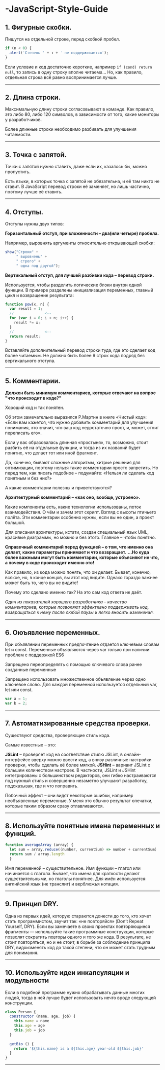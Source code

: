 # -JavaScript-Style-Guide

## 1. Фигурные скобки.
Пишутся на отдельной строке, перед скобкой пробел.
``` js
if (n < 0) {
  alert('Степень ' + т + ' не поддерживается');
}
```
Если условие и код достаточно короткие, например ```if (cond) return null```, то запись в одну строку вполне читаема… Но, как правило, отдельная строка всё равно воспринимается лучше.
***


## 2. Длина строки.
Максимальную длину строки согласовывают в команде. Как правило, это либо 80, либо 120 символов, в зависимости от того, какие мониторы у разработчиков.

Более длинные строки необходимо разбивать для улучшения читаемости.
***

## 3. Точка с запятой.
Точки с запятой нужно ставить, даже если их, казалось бы, можно пропустить.

Есть языки, в которых точка с запятой не обязательна, и её там никто не ставит. В JavaScript перевод строки её заменяет, но лишь частично, поэтому лучше её ставить.
***


## 4. Отступы.
Отступы нужны двух типов:

**Горизонтальный отступ, при вложенности – два(или четыре) пробела.**

Например, выровнять аргументы относительно открывающей скобки:
``` js
show("Строки" +
     " выровнены" +
     " строго" +
     " одна под другой");
```     
**Вертикальный отступ, для лучшей разбивки кода – перевод строки.**

Используется, чтобы разделить логические блоки внутри одной функции. В примере разделены инициализация переменных, главный цикл и возвращение результата:
``` js
function pow(x, n) {
  var result = 1;
  //              <--
  for (var i = 0; i < n; i++) {
    result *= x;
  }
  //              <--
  return result;
}
```
Вставляйте дополнительный перевод строки туда, где это сделает код более читаемым. Не должно быть более 9 строк кода подряд без вертикального отступа.
***

## 5. Комментарии.

**Должен быть минимум комментариев, которые отвечают на вопрос "что происходит в коде?"**

Хороший код и так понятен.

Об этом замечательно выразился Р.Мартин в книге «Чистый код»: «Если вам кажется, что нужно добавить комментарий для улучшения понимания, это значит, что ваш код недостаточно прост, и, может, стоит переписать его».

Если у вас образовалась длинная «простыня», то, возможно, стоит разбить её на отдельные функции, и тогда из их названий будет понятно, что делает тот или иной фрагмент.

Да, конечно, бывают сложные алгоритмы, хитрые решения для оптимизации, поэтому нельзя такие комментарии просто запретить. Но перед тем, как писать подобное – подумайте: «Нельзя ли сделать код понятным и без них?»

А какие комментарии полезны и приветствуются?

**Архитектурный комментарий – «как оно, вообще, устроено».**

Какие компоненты есть, какие технологии использованы, поток взаимодействия. О чём и зачем этот скрипт. Взгляд с высоты птичьего полёта. Эти комментарии особенно нужны, если вы не один, а проект большой.

Для описания архитектуры, кстати, создан специальный язык UML, красивые диаграммы, но можно и без этого. Главное – чтобы понятно.

**Справочный комментарий перед функцией – о том, что именно она делает, какие параметры принимает и что возвращает.**
**…Но куда более важными могут быть комментарии, которые объясняют не что, а почему в коде происходит именно это!**

Как правило, из кода можно понять, что он делает. Бывает, конечно, всякое, но, в конце концов, вы этот код видите. Однако гораздо важнее может быть то, чего вы не видите!

Почему это сделано именно так? На это сам код ответа не даёт.

*Один из показателей хорошего разработчика – качество комментариев, которые позволяют эффективно поддерживать код, возвращаться к нему после любой паузы и легко вносить изменения.*
***

## 6. Оюъявление переменных.
При объявлении переменных предпочтение отдается ключевым словам let и const. Переменные объявляются через var только при наличии проблем с поддержкой ES6

Запрещено переопределять с помощью ключевого слова ранее созданные переменные

Запрещено использовать множественное объявление через одно ключевое слово. Для каждой переменной используется отдельный var, let или const.
``` js
var a = 1;
var b = 2;
```

***

## 7. Автоматизированные средства проверки.
Существуют средства, проверяющие стиль кода.

Самые известные – это:

**JSLint** – проверяет код на соответствие стилю JSLint, в онлайн-интерфейсе вверху можно ввести код, а внизу различные настройки проверки, чтобы сделать её более мягкой.
**JSHint** – вариант JSLint с большим количеством настроек.
В частности, JSLint и JSHint интегрированы с большинством редакторов, они гибко настраиваются под нужный стиль и совершенно незаметно улучшают разработку, подсказывая, где и что поправить.

Побочный эффект – они видят некоторые ошибки, например необъявленные переменные. У меня это обычно результат опечатки, которые таким образом сразу отлавливаются.
***

## 8. Используйте понятные имена переменных и функций.
``` js
function averageArray (array) {
  let sum = array.reduce((number, currentSum) => number + currentSum)
  return sum / array.length
  }
```

Имя переменной – существительное.
Имя функции – глагол или начинается с глагола. Бывает, что имена для краткости делают существительными, но глаголы понятнее.
Для имён используется английский язык (не транслит) и верблюжья нотация.

***

## 9. Принцип DRY.

Одна из первых идей, которую стараются донести до того, кто хочет стать программистом, звучит так: «не повторяйся» (Don’t Repeat Yourself, DRY). Если вы замечаете в своих проектах повторяющиеся фрагменты — используйте такие программные конструкции, которые позволят сократить повторы одного и того же кода.
В результате, не стоит повторяться, но и не стоит, в борьбе за соблюдение принципа DRY, видоизменять код до такой степени, что он может стать трудным для понимания.

***


## 10. Используйте идеи инкапсуляции и модульности
Если в подобной программе нужно обрабатывать данные многих людей, тогда в ней лучше будет использовать нечто вроде следующей конструкции.
``` js
class Person {
  constructor (name, age, job) {
    this.name = name
    this.age = age
    this.job = job
  }
  
  getBio () {
    return '${this.name} is a ${this.age} year-old ${this.job}'
  }
}
```
***
